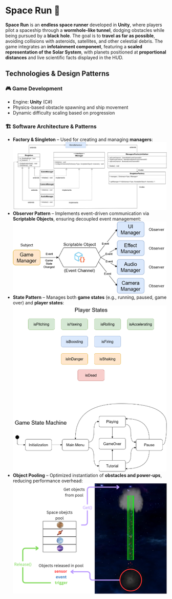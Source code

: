 # Space Run 🚀

**Space Run** is an **endless space runner** developed in **Unity**, where players pilot a spaceship through a **wormhole-like tunnel**, dodging obstacles while being pursued by a **black hole**. The goal is to **travel as far as possible**, avoiding collisions with asteroids, satellites, and other celestial debris. The game integrates an **infotainment component**, featuring a **scaled representation of the Solar System**, with planets positioned at **proportional distances** and live scientific facts displayed in the HUD.

## Technologies & Design Patterns

### 🎮 Game Development
- Engine: **Unity** (C#)
- Physics-based obstacle spawning and ship movement
- Dynamic difficulty scaling based on progression

### 🏗 Software Architecture & Patterns
- **Factory & Singleton** – Used for creating and managing **managers**:
  ![FactorySingletonScreenshot](images/FactorySingletonDiagram.png)
- **Observer Pattern** – Implements event-driven communication via **Scriptable Objects**, ensuring decoupled event management:
  ![FactorySingletonScreenshot](images/EventChannelsViaScriptableObjects.png)
- **State Pattern** – Manages both **game states** (e.g., running, paused, game over) and **player states**:
  ![FactorySingletonScreenshot](images/StatesPattern.png)
- **Object Pooling** – Optimized instantiation of **obstacles and power-ups**, reducing performance overhead:
  ![FactorySingletonScreenshot](images/PoolingPattern.png)
